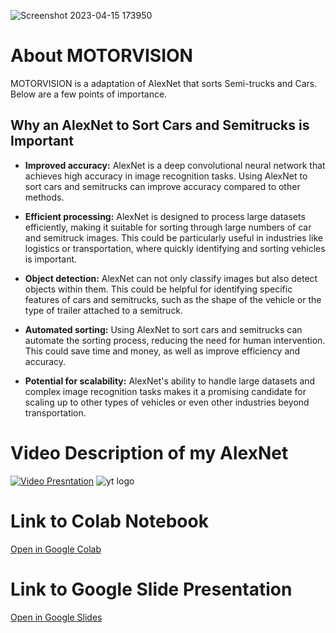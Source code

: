 ![Screenshot 2023-04-15 173950](https://user-images.githubusercontent.com/122492766/232254293-39ddb9dc-0b91-4b3e-a5b0-2e332e600023.png)

# About MOTORVISION
MOTORVISION is a adaptation of AlexNet that sorts Semi-trucks and Cars. Below are a few points of importance.
## Why an AlexNet to Sort Cars and Semitrucks is Important

- **Improved accuracy:** AlexNet is a deep convolutional neural network that achieves high accuracy in image recognition tasks. Using AlexNet to sort cars and semitrucks can improve accuracy compared to other methods.

- **Efficient processing:** AlexNet is designed to process large datasets efficiently, making it suitable for sorting through large numbers of car and semitruck images. This could be particularly useful in industries like logistics or transportation, where quickly identifying and sorting vehicles is important.

- **Object detection:** AlexNet can not only classify images but also detect objects within them. This could be helpful for identifying specific features of cars and semitrucks, such as the shape of the vehicle or the type of trailer attached to a semitruck.

- **Automated sorting:** Using AlexNet to sort cars and semitrucks can automate the sorting process, reducing the need for human intervention. This could save time and money, as well as improve efficiency and accuracy.

- **Potential for scalability:** AlexNet's ability to handle large datasets and complex image recognition tasks makes it a promising candidate for scaling up to other types of vehicles or even other industries beyond transportation.

# Video Description of my AlexNet
[![Video Presntation](https://img.youtube.com/vi/YqS-fjIgKGyc/0.jpg)](https://www.youtube.com/watch?v=qS-fjIgKGyc)
![yt logo](https://upload.wikimedia.org/wikipedia/commons/e/ef/Youtube_logo.png)

# Link to Colab Notebook
[Open in Google Colab](https://colab.research.google.com/drive/1Rx7xMFoQg3EkYVtgX3zneeutQ54tpYF2?usp=sharing)



# Link to Google Slide Presentation
[Open in Google Slides](https://docs.google.com/presentation/d/1hrCd9ACil1yHp_LnTy6Y_aJYg1F-n2F0RlHX7pCT75o/edit?usp=sharing)


